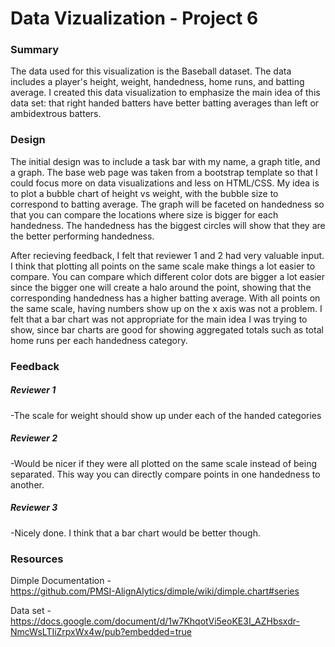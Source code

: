 # Data Vizualization - Project 6

### Summary 

 The data used for this visualization is the Baseball dataset. The data includes a player's height, weight, handedness, home runs, and batting average. I created this data visualization to emphasize the main idea of this data set: that right handed batters have better batting averages than left or ambidextrous batters.

### Design

The initial design was to include a task bar with my name, a graph title, and a graph. The base web page was taken from a bootstrap template so that I could focus more on data visualizations and less on HTML/CSS. My idea is to plot a bubble chart of height vs weight, with the bubble size to correspond to batting average. The graph will be faceted on handedness so that you can compare the locations where size is bigger for each handedness. The handedness has the biggest circles will show that they are the better performing handedness. 

After recieving feedback, I felt that reviewer 1 and 2 had very valuable input. I think that plotting all points on the same scale make things a lot easier to compare. You can compare which different color dots are bigger a lot easier since the bigger one will create a halo around the point, showing that the corresponding handedness has a higher batting average. With all points on the same scale, having numbers show up on the x axis was not a problem. I felt that a bar chart was not appropriate for the main idea I was trying to show, since bar charts are good for showing aggregated totals such as total home runs per each handedness category. 

### Feedback

##### Reviewer 1<br>
-The scale for weight should show up under each of the handed categories

##### Reviewer 2<br>
-Would be nicer if they were all plotted on the same scale instead of being separated. This way you can directly compare points in one handedness to another.

##### Reviewer 3<br>
-Nicely done. I think that a bar chart would be better though.

### Resources

Dimple Documentation -<br>
https://github.com/PMSI-AlignAlytics/dimple/wiki/dimple.chart#series

Data set -<br>
https://docs.google.com/document/d/1w7KhqotVi5eoKE3I_AZHbsxdr-NmcWsLTIiZrpxWx4w/pub?embedded=true

